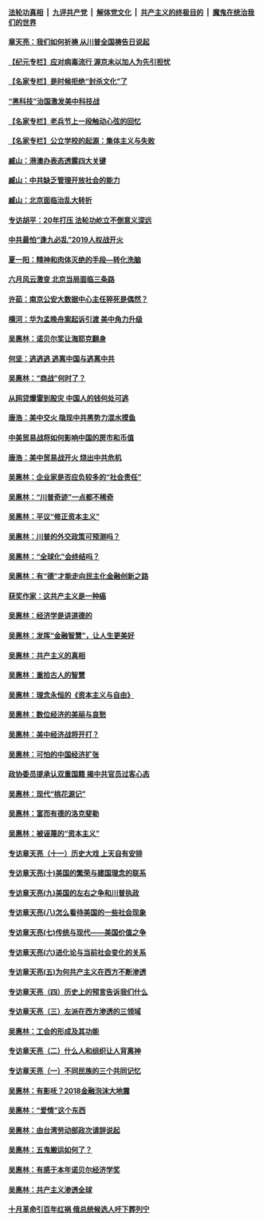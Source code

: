 

####  [法轮功真相](../../../../basic/blob/master/README.md?t=06300231) &nbsp;|&nbsp; [九评共产党](../../../../9ping.md/blob/master/README.md?t=06300231) &nbsp;|&nbsp; [解体党文化](../../../../jtdwh.md/blob/master/README.md?t=06300231)  &nbsp;|&nbsp; [共产主义的终极目的](../../../../gczydzjmd.md/blob/master/README.md?t=06300231) &nbsp;|&nbsp; [魔鬼在统治我们的世界](../../../../mgztzwmdsj.md/blob/master/README.md?t=06300231) 

#### [章天亮：我们如何祈祷 从川普全国祷告日说起](../pages/nsc423/n11944627.md?t=06300231) 

#### [【纪元专栏】应对病毒流行 渥京未以加人为先引担忧](../pages/nsc423/n11875714.md?t=06300231) 

#### [【名家专栏】是时候拒绝“封杀文化”了](../pages/nsc423/n11814093.md?t=06300231) 

#### [“黑科技”治国激发美中科技战](../pages/nsc423/n11638056.md?t=06300231) 

#### [【名家专栏】老兵节上一段触动心弦的回忆](../pages/nsc423/n11646016.md?t=06300231) 

#### [【名家专栏】公立学校的起源：集体主义与失败](../pages/nsc423/n11601833.md?t=06300231) 

#### [臧山：港澳办表态透露四大关键](../pages/nsc423/n11421628.md?t=06300231) 

#### [臧山：中共缺乏管理开放社会的能力](../pages/nsc423/n11407457.md?t=06300231) 

#### [臧山：北京面临治乱大转折](../pages/nsc423/n11406895.md?t=06300231) 

#### [专访胡平：20年打压 法轮功屹立不倒意义深远](../pages/nsc423/n11398800.md?t=06300231) 

#### [中共最怕“逢九必乱”2019人权战开火](../pages/nsc423/n11385248.md?t=06300231) 

#### [夏一阳：精神和肉体灭绝的手段—转化洗脑](../pages/nsc423/n11368250.md?t=06300231) 

#### [六月风云激变 北京当局面临三条路](../pages/nsc423/n11313668.md?t=06300231) 

#### [许茹：南京公安大数据中心主任猝死是偶然？](../pages/nsc423/n11064744.md?t=06300231) 

#### [横河：华为孟晚舟案起诉引渡 美中角力升级](../pages/nsc423/n11027230.md?t=06300231) 

#### [吴惠林：诺贝尔奖让海耶克翻身](../pages/nsc423/n10890049.md?t=06300231) 

#### [何坚：逃逃逃 逃离中国与逃离中共](../pages/nsc423/n10592891.md?t=06300231) 

#### [吴惠林：“商战”何时了？](../pages/nsc423/n10573558.md?t=06300231) 

#### [从网贷爆雷到股灾 中国人的钱何处可逃](../pages/nsc423/n10572800.md?t=06300231) 

#### [唐浩：美中交火 隐现中共黑势力混水摸鱼](../pages/nsc423/n10544040.md?t=06300231) 

#### [中美贸易战将如何影响中国的房市和币值](../pages/nsc423/n10543697.md?t=06300231) 

#### [唐浩：美中贸易战开火 烧出中共危机](../pages/nsc423/n10540126.md?t=06300231) 

#### [吴惠林：企业家是否应负较多的“社会责任”](../pages/nsc423/n10535022.md?t=06300231) 

#### [吴惠林：“川普奇迹”一点都不稀奇](../pages/nsc423/n10512808.md?t=06300231) 

#### [吴惠林：平议“修正资本主义”](../pages/nsc423/n10495724.md?t=06300231) 

#### [吴惠林：川普的外交政策可预测吗？](../pages/nsc423/n10462387.md?t=06300231) 

#### [吴惠林：“全球化”会终结吗？](../pages/nsc423/n10452838.md?t=06300231) 

#### [吴惠林：有“德”才能走向民主化金融创新之路](../pages/nsc423/n10432292.md?t=06300231) 

#### [获奖作家：这共产主义是一种癌](../pages/nsc423/n10431541.md?t=06300231) 

#### [吴惠林：经济学是讲道德的](../pages/nsc423/n10398014.md?t=06300231) 

#### [吴惠林：发挥“金融智慧”，让人生更美好](../pages/nsc423/n10375019.md?t=06300231) 

#### [吴惠林：共产主义的真相](../pages/nsc423/n10351394.md?t=06300231) 

#### [吴惠林：重拾古人的智慧](../pages/nsc423/n10337691.md?t=06300231) 

#### [吴惠林：理念永恒的《资本主义与自由》](../pages/nsc423/n10316274.md?t=06300231) 

#### [吴惠林：数位经济的美丽与哀愁](../pages/nsc423/n10292946.md?t=06300231) 

#### [吴惠林：美中经济战将开打？](../pages/nsc423/n10258825.md?t=06300231) 

#### [吴惠林：可怕的中国经济扩张](../pages/nsc423/n10219147.md?t=06300231) 

#### [政协委员提承认双重国籍 揭中共官员过客心态](../pages/nsc423/n10208809.md?t=06300231) 

#### [吴惠林：现代“桃花源记”](../pages/nsc423/n10185234.md?t=06300231) 

#### [吴惠林：富而有德的洛克斐勒](../pages/nsc423/n10142264.md?t=06300231) 

#### [吴惠林：被诬蔑的“资本主义”](../pages/nsc423/n10124816.md?t=06300231) 

#### [专访章天亮（十一）历史大戏 上天自有安排](../pages/nsc423/n10094905.md?t=06300231) 

#### [专访章天亮(十)美国的繁荣与建国理念的联系](../pages/nsc423/n10094899.md?t=06300231) 

#### [专访章天亮(九)美国的左右之争和川普执政](../pages/nsc423/n10094889.md?t=06300231) 

#### [专访章天亮(八)怎么看待美国的一些社会现象](../pages/nsc423/n10094857.md?t=06300231) 

#### [专访章天亮(七)传统与现代——美国价值之争](../pages/nsc423/n10093140.md?t=06300231) 

#### [专访章天亮(六)进化论与当前社会变化的关系](../pages/nsc423/n10092036.md?t=06300231) 

#### [专访章天亮(五)为何共产主义在西方不断渗透](../pages/nsc423/n10083620.md?t=06300231) 

#### [专访章天亮（四）历史上的预言告诉我们什么](../pages/nsc423/n10083606.md?t=06300231) 

#### [专访章天亮（三）左派在西方渗透的三领域](../pages/nsc423/n10081115.md?t=06300231) 

#### [吴惠林：工会的形成及其功能](../pages/nsc423/n10080633.md?t=06300231) 

#### [专访章天亮（二）什么人和组织让人背离神](../pages/nsc423/n10076637.md?t=06300231) 

#### [专访章天亮（一）不同民族的三个共同记忆](../pages/nsc423/n10074188.md?t=06300231) 

#### [吴惠林：有影呒？2018金融泡沫大地震](../pages/nsc423/n10040534.md?t=06300231) 

#### [吴惠林：“爱情”这个东西](../pages/nsc423/n10019423.md?t=06300231) 

#### [吴惠林：由台湾劳动部政次请辞说起](../pages/nsc423/n9979679.md?t=06300231) 

#### [吴惠林：五鬼搬运如何了？](../pages/nsc423/n9925338.md?t=06300231) 

#### [吴惠林：有感于本年诺贝尔经济学奖](../pages/nsc423/n9871883.md?t=06300231) 

#### [吴惠林：共产主义渗透全球](../pages/nsc423/n9812748.md?t=06300231) 

#### [十月革命引百年红祸 俄总统候选人吁下葬列宁](../pages/nsc423/n9810182.md?t=06300231) 

